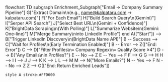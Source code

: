 flowchart TD
 subgraph Enrichment_Subgraph["Email → Company Summary Pipeline"]
        G["Extract Domain\n(e.g., name@kalpataru.com → kalpataru.com)"]
        F["For Each Email"]
        H["Build Search Query\n(Gemini)"]
        I["Serper API Search"]
        J["Select Best URL\n(Gemini + Confidence)"]
        K["BrightData Scraping\n(With Polling)"]
        L["Summarize Website\n(Gemini: One-line)"]
        M["Merge Summary\ninto LinkedIn Profile"]
  end
    A(["Start"]) --> B["Trigger LinkedIn Discovery\n(BrightData Name API)"]
    B -- Success --> C["Wait for Profiles\n(Early Termination Enabled)"]
    B -- Error --> Z(["End: Error"])
    C --> D["Filter Profiles\n• Company Regex\n• Quality Score ≥4"]
    D --> E{"Any Emails\nin Profiles?"}
    E -- No --> Z
    E -- Yes --> F
    F --> G
    G --> H
    H --> I
    I --> J
    J --> K
    K --> L
    L --> M
    M --> N{"More Emails?"}
    N -- Yes --> F
    N -- No --> Z
    Z --> O(["End: Return Enriched Leads"])

    style A stroke:#FFD600


